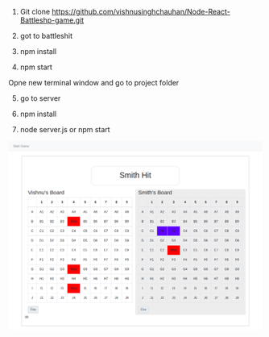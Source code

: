 
1) Git clone https://github.com/vishnusinghchauhan/Node-React-Battleshp-game.git

2) got to battleshit

3) npm install

4) npm start

Opne new terminal window and  go to project folder
 
5) go to server

6) npm install

7) node server.js  or npm start

![alt text](https://github.com/vishnusinghchauhan/Node-React-Battleshp-game/blob/master/game.png)

